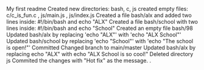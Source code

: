 My first readme
Created new directories: bash, c, js
created empty files: c/c_is_fun.c , js/main.js , js/index.js
Created a file bash/alx and added two lines inside: #!/bin/bash and echo "ALX"
Created a file bash/school with two lines inside: #!/bin/bash and echo "School" 
Created an empty file bash/98
Updated bash/alx by replacing 'echo "ALX"' with 'echo "ALX School"'
Updated bash/school by replacing 'echo "School"' with 'echo "The school is open!"'
Committed
Changed branch to main/master
Updated bash/alx by replacing  echo "ALX" with echo "ALX School is so cool!"
Deleted directory js
Commited the changes with "Hot fix" as the message.
.
